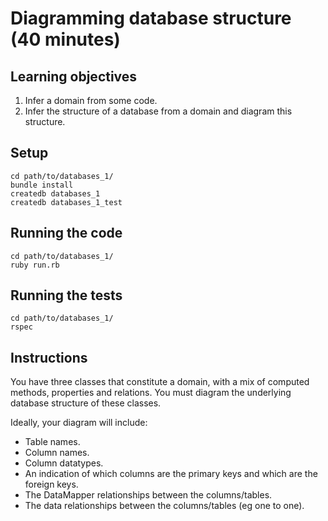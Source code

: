 # Diagramming database structure (40 minutes)

## Learning objectives

1. Infer a domain from some code.
2. Infer the structure of a database from a domain and diagram this structure.

## Setup

```
cd path/to/databases_1/
bundle install
createdb databases_1
createdb databases_1_test
```

## Running the code

```
cd path/to/databases_1/
ruby run.rb
```

## Running the tests

```
cd path/to/databases_1/
rspec
```

## Instructions

You have three classes that constitute a domain, with a mix of computed methods, properties and relations. You must diagram the underlying database structure of these classes.

Ideally, your diagram will include:

* Table names.
* Column names.
* Column datatypes.
* An indication of which columns are the primary keys and which are the foreign keys.
* The DataMapper relationships between the columns/tables.
* The data relationships between the columns/tables (eg one to one).
